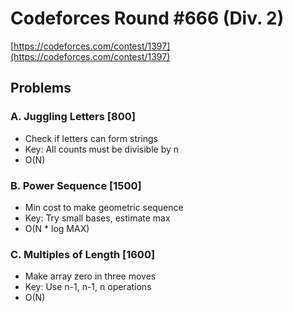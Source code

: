 # Codeforces Round #666 (Div. 2)
[https://codeforces.com/contest/1397](https://codeforces.com/contest/1397)

## Problems

### A. Juggling Letters [800]
- Check if letters can form strings
- Key: All counts must be divisible by n
- O(N)

### B. Power Sequence [1500]
- Min cost to make geometric sequence
- Key: Try small bases, estimate max
- O(N * log MAX)

### C. Multiples of Length [1600]
- Make array zero in three moves
- Key: Use n-1, n-1, n operations
- O(N)
